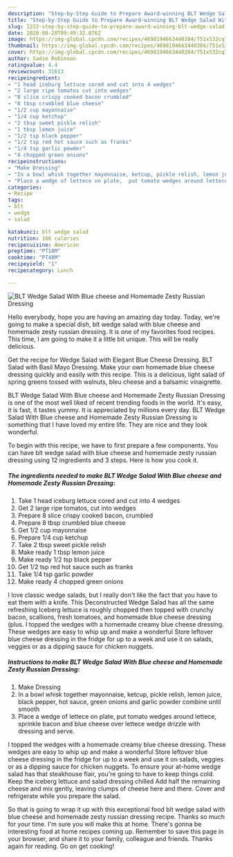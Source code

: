```yaml
---
description: "Step-by-Step Guide to Prepare Award-winning BLT Wedge Salad With Blue cheese and Homemade Zesty Russian Dressing"
title: "Step-by-Step Guide to Prepare Award-winning BLT Wedge Salad With Blue cheese and Homemade Zesty Russian Dressing"
slug: 1222-step-by-step-guide-to-prepare-award-winning-blt-wedge-salad-with-blue-cheese-and-homemade-zesty-russian-dressing
date: 2020-08-20T09:49:32.076Z
image: https://img-global.cpcdn.com/recipes/4698194663440384/751x532cq70/blt-wedge-salad-with-blue-cheese-and-homemade-zesty-russian-dressing-recipe-main-photo.jpg
thumbnail: https://img-global.cpcdn.com/recipes/4698194663440384/751x532cq70/blt-wedge-salad-with-blue-cheese-and-homemade-zesty-russian-dressing-recipe-main-photo.jpg
cover: https://img-global.cpcdn.com/recipes/4698194663440384/751x532cq70/blt-wedge-salad-with-blue-cheese-and-homemade-zesty-russian-dressing-recipe-main-photo.jpg
author: Sadie Robinson
ratingvalue: 4.4
reviewcount: 31613
recipeingredient:
- "1 head iceburg lettuce cored and cut into 4 wedges"
- "2 large ripe tomatos cut into wedges"
- "8 slice crispy cooked bacon crumbled"
- "8 tbsp crumbled blue cheese"
- "1/2 cup mayonnaise"
- "1/4 cup ketchup"
- "2 tbsp sweet pickle relish"
- "1 tbsp lemon juice"
- "1/2 tsp black pepper"
- "1/2 tsp red hot sauce such as franks"
- "1/4 tsp garlic powder"
- "4 chopped green onions"
recipeinstructions:
- "Make Dressing"
- "In a bowl whisk together mayonnaise, ketcup, pickle relish, lemon juice, black pepper, hot sauce, green onions and garlic powder combine until smooth"
- "Place a wedge of lettece on plate,  put tomato wedges around lettece, sprinkle bacon and blue cheese over lettece wedge  drizzle with dressing and serve."
categories:
- Recipe
tags:
- blt
- wedge
- salad

katakunci: blt wedge salad 
nutrition: 166 calories
recipecuisine: American
preptime: "PT18M"
cooktime: "PT48M"
recipeyield: "1"
recipecategory: Lunch

---
```



![BLT Wedge Salad With Blue cheese and Homemade Zesty Russian Dressing](https://img-global.cpcdn.com/recipes/4698194663440384/751x532cq70/blt-wedge-salad-with-blue-cheese-and-homemade-zesty-russian-dressing-recipe-main-photo.jpg)

Hello everybody, hope you are having an amazing day today. Today, we're going to make a special dish, blt wedge salad with blue cheese and homemade zesty russian dressing. It is one of my favorites food recipes. This time, I am going to make it a little bit unique. This will be really delicious.

Get the recipe for Wedge Salad with Elegant Blue Cheese Dressing. BLT Salad with Basil Mayo Dressing. Make your own homemade blue cheese dressing quickly and easily with this recipe. This is a delicious, light salad of spring greens tossed with walnuts, bleu cheese and a balsamic vinaigrette.

BLT Wedge Salad With Blue cheese and Homemade Zesty Russian Dressing is one of the most well liked of recent trending foods in the world. It's easy, it is fast, it tastes yummy. It is appreciated by millions every day. BLT Wedge Salad With Blue cheese and Homemade Zesty Russian Dressing is something that I have loved my entire life. They are nice and they look wonderful.


To begin with this recipe, we have to first prepare a few components. You can have blt wedge salad with blue cheese and homemade zesty russian dressing using 12 ingredients and 3 steps. Here is how you cook it.

<!--inarticleads1-->

##### The ingredients needed to make BLT Wedge Salad With Blue cheese and Homemade Zesty Russian Dressing:

1. Take 1 head iceburg lettuce cored and cut into 4 wedges
1. Get 2 large ripe tomatos, cut into wedges
1. Prepare 8 slice crispy cooked bacon, crumbled
1. Prepare 8 tbsp crumbled blue cheese
1. Get 1/2 cup mayonnaise
1. Prepare 1/4 cup ketchup
1. Take 2 tbsp sweet pickle relish
1. Make ready 1 tbsp lemon juice
1. Make ready 1/2 tsp black pepper
1. Get 1/2 tsp red hot sauce such as franks
1. Take 1/4 tsp garlic powder
1. Make ready 4 chopped green onions


I love classic wedge salads, but I really don&#39;t like the fact that you have to eat them with a knife. This Deconstructed Wedge Salad has all the same refreshing Iceberg lettuce is roughly chopped then topped with crunchy bacon, scallions, fresh tomatoes, and homemade blue cheese dressing (plus. I topped the wedges with a homemade creamy blue cheese dressing. These wedges are easy to whip up and make a wonderful Store leftover blue cheese dressing in the fridge for up to a week and use it on salads, veggies or as a dipping sauce for chicken nuggets. 

<!--inarticleads2-->

##### Instructions to make BLT Wedge Salad With Blue cheese and Homemade Zesty Russian Dressing:

1. Make Dressing
1. In a bowl whisk together mayonnaise, ketcup, pickle relish, lemon juice, black pepper, hot sauce, green onions and garlic powder combine until smooth
1. Place a wedge of lettece on plate,  put tomato wedges around lettece, sprinkle bacon and blue cheese over lettece wedge  drizzle with dressing and serve.


I topped the wedges with a homemade creamy blue cheese dressing. These wedges are easy to whip up and make a wonderful Store leftover blue cheese dressing in the fridge for up to a week and use it on salads, veggies or as a dipping sauce for chicken nuggets. To ensure your at-home wedge salad has that steakhouse flair, you&#39;re going to have to keep things cold. Keep the iceberg lettuce and salad dressing chilled Add half the remaining cheese and mix gently, leaving clumps of cheese here and there. Cover and refrigerate while you prepare the salad. 

So that is going to wrap it up with this exceptional food blt wedge salad with blue cheese and homemade zesty russian dressing recipe. Thanks so much for your time. I'm sure you will make this at home. There's gonna be interesting food at home recipes coming up. Remember to save this page in your browser, and share it to your family, colleague and friends. Thanks again for reading. Go on get cooking!
